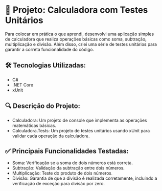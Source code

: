 # 📌 Projeto: Calculadora com Testes Unitários
Para colocar em prática o que aprendi, desenvolvi uma aplicação simples de calculadora que realiza operações básicas como soma, subtração, multiplicação e divisão. Além disso, criei uma série de testes unitários para garantir a correta funcionalidade do código.

## 🛠 Tecnologias Utilizadas:
- C#
- .NET Core
- xUnit
## 🔍 Descrição do Projeto:
- Calculadora: Um projeto de console que implementa as operações matemáticas básicas.
- Calculadora.Tests: Um projeto de testes unitários usando xUnit para validar cada operação da calculadora.
## ✅ Principais Funcionalidades Testadas:
- Soma: Verificação se a soma de dois números está correta.
- Subtração: Validação da subtração entre dois números.
- Multiplicação: Teste do produto de dois números.
- Divisão: Garantia de que a divisão é realizada corretamente, incluindo a verificação de exceção para divisão por zero.
